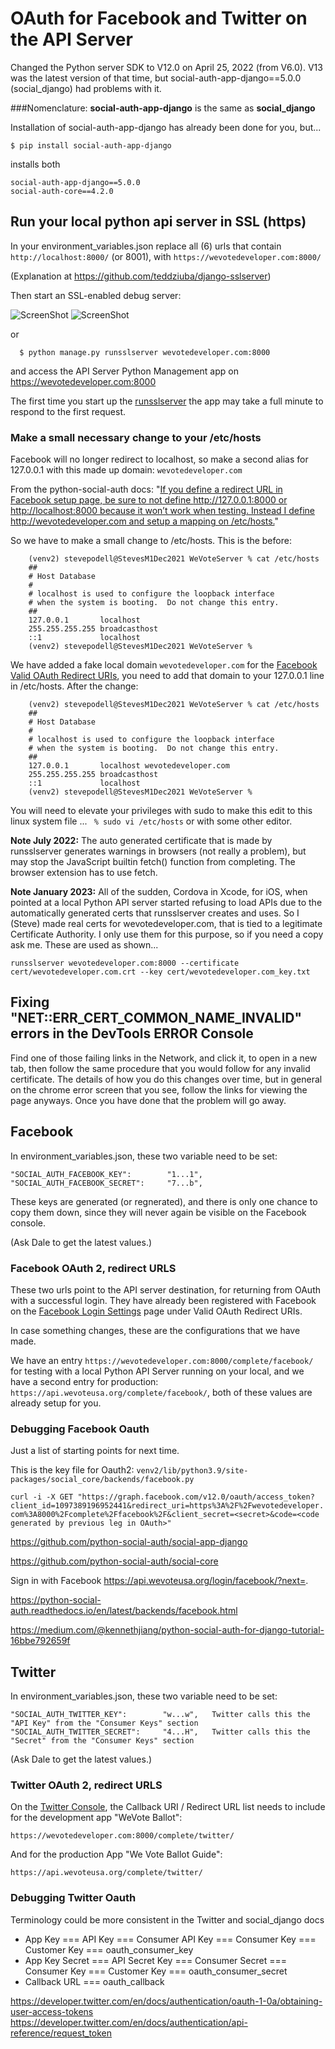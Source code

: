 # OAuth for Facebook and Twitter on the API Server

Changed the Python server SDK to V12.0 on April 25, 2022 (from V6.0).  V13 was the latest version of that time, but social-auth-app-django==5.0.0 (social_django) had problems with it.   

###Nomenclature: 
**social-auth-app-django** is the same as **social_django** 

Installation of social-auth-app-django has already been done for you, but...
```shell
$ pip install social-auth-app-django
```
installs both 
```
social-auth-app-django==5.0.0
social-auth-core==4.2.0

```

## Run your local python api server in SSL (https)

In your environment_variables.json
replace all (6) urls that contain `http://localhost:8000/` (or 8001), with `https://wevotedeveloper.com:8000/`

(Explanation at https://github.com/teddziuba/django-sslserver)

Then start an SSL-enabled debug server:

![ScreenShot](images/RunSslServer.png)
![ScreenShot](images/RunningSslServer.png)

or 

```
  $ python manage.py runsslserver wevotedeveloper.com:8000
```

and access the API Server Python Management app on https://wevotedeveloper.com:8000

The first time you start up the [runsslserver](https://github.com/teddziuba/django-sslserver) the app may take a full minute to respond to the first request.

### Make a small necessary change to your /etc/hosts

Facebook will no longer redirect to localhost, so make a second alias for 127.0.0.1 with this made up domain: `wevotedeveloper.com`

From the python-social-auth docs: "[If you define a redirect URL in Facebook setup page, be sure to not define http://127.0.0.1:8000 or http://localhost:8000 because it won’t work when testing. Instead I define http://wevotedeveloper.com and setup a mapping on /etc/hosts.](https://python-social-auth.readthedocs.io/en/latest/backends/facebook.html)"

So we have to make a small change to /etc/hosts.  This is the before:
```
    (venv2) stevepodell@StevesM1Dec2021 WeVoteServer % cat /etc/hosts
    ##
    # Host Database
    #
    # localhost is used to configure the loopback interface
    # when the system is booting.  Do not change this entry.
    ##
    127.0.0.1       localhost
    255.255.255.255 broadcasthost
    ::1             localhost
    (venv2) stevepodell@StevesM1Dec2021 WeVoteServer % 
```
We have added a fake local domain `wevotedeveloper.com` for the [Facebook Valid OAuth Redirect URIs](https://developers.facebook.com/apps/1097389196952441/fb-login/settings/), 
you need to add that domain to your 127.0.0.1 line in /etc/hosts.  After the change:
```
    (venv2) stevepodell@StevesM1Dec2021 WeVoteServer % cat /etc/hosts
    ##
    # Host Database
    #
    # localhost is used to configure the loopback interface
    # when the system is booting.  Do not change this entry.
    ##
    127.0.0.1       localhost wevotedeveloper.com
    255.255.255.255 broadcasthost
    ::1             localhost
    (venv2) stevepodell@StevesM1Dec2021 WeVoteServer % 
```

You will need to elevate your privileges with sudo to make this edit to this linux system file ... ` % sudo vi /etc/hosts` or with some other editor.

**Note July 2022:**  The auto generated certificate that is made by runsslserver generates warnings in browsers (not really a problem),
but may stop the JavaScript builtin fetch() function from completing.  The browser extension has to use fetch.

**Note January 2023:**  All of the sudden, Cordova in Xcode, for iOS, when pointed at a local Python API server started refusing to load
APIs due to the automatically generated certs that runsslserver creates and uses.  So I (Steve) made real certs for wevotedeveloper.com,
that is tied to a legitimate Certificate Authority.  I only use them for this purpose, so if you need a copy ask me.
These are used as shown...
```
runsslserver wevotedeveloper.com:8000 --certificate cert/wevotedeveloper.com.crt --key cert/wevotedeveloper.com_key.txt
```

## Fixing "NET::ERR_CERT_COMMON_NAME_INVALID" errors in the DevTools ERROR Console

Find one of those failing links in the Network, and click it, to open in a new tab, then follow the
same procedure that you would follow for any invalid certificate.   The details of how you do this
changes over time, but in general on the chrome error screen that you see, follow the links for
viewing the page anyways.  Once you have done that the problem will go away.

## Facebook
In environment_variables.json, these two variable need to be set:  
  ```
  "SOCIAL_AUTH_FACEBOOK_KEY":        "1...1",
  "SOCIAL_AUTH_FACEBOOK_SECRET":     "7...b", 
  ```

These keys are generated (or regnerated), and there is only one chance to copy them
down, since they will never again be visible on the Facebook console.

(Ask Dale to get the latest values.)


### Facebook OAuth 2, redirect URLS
These two urls point to the API server destination, for returning from OAuth with a successful login.  They have already been 
registered with Facebook on the [Facebook Login Settings](https://developers.facebook.com/apps/1097389196952441/fb-login/settings/) page under Valid OAuth Redirect URIs.

In case something changes, these are the configurations that we have made.

We have an entry `https://wevotedeveloper.com:8000/complete/facebook/` for testing with a local Python API Server running on your local,
and we have a second entry for production: `https://api.wevoteusa.org/complete/facebook/`, both of these values are already setup for you. 


### Debugging Facebook Oauth

Just a list of starting points for next time.

This is the key file for Oauth2: `venv2/lib/python3.9/site-packages/social_core/backends/facebook.py`

```curl -i -X GET "https://graph.facebook.com/v12.0/oauth/access_token?client_id=1097389196952441&redirect_uri=https%3A%2F%2Fwevotedeveloper.com%3A8000%2Fcomplete%2Ffacebook%2F&client_secret=<secret>&code=<code generated by previous leg in OAuth>"```

https://github.com/python-social-auth/social-app-django

https://github.com/python-social-auth/social-core

Sign in with Facebook   https://api.wevoteusa.org/login/facebook/?next=.

https://python-social-auth.readthedocs.io/en/latest/backends/facebook.html

https://medium.com/@kennethjiang/python-social-auth-for-django-tutorial-16bbe792659f

## Twitter
In environment_variables.json, these two variable need to be set:  
  ```
  "SOCIAL_AUTH_TWITTER_KEY":        "w...w",   Twitter calls this the "API Key" from the "Consumer Keys" section
  "SOCIAL_AUTH_TWITTER_SECRET":     "4...H",   Twitter calls this the "Secret" from the "Consumer Keys" section
  ```
(Ask Dale to get the latest values.)

### Twitter OAuth 2, redirect URLS
On the [Twitter Console](https://developer.twitter.com/en/portal/projects/1498394651836891139/apps/23523312/auth-settings), the Callback URI / Redirect URL list needs to include for the development app "WeVote Ballot":
  ```
  https://wevotedeveloper.com:8000/complete/twitter/
  ```
And for the production App "We Vote Ballot Guide":
  ```
  https://api.wevoteusa.org/complete/twitter/
  ```

### Debugging Twitter Oauth

Terminology could be more consistent in the Twitter and social_django docs 
* App Key === API Key === Consumer API Key === Consumer Key === Customer Key === oauth_consumer_key
* App Key Secret === API Secret Key === Consumer Secret === Consumer Key === Customer Key === oauth_consumer_secret
* Callback URL === oauth_callback

https://developer.twitter.com/en/docs/authentication/oauth-1-0a/obtaining-user-access-tokens
https://developer.twitter.com/en/docs/authentication/api-reference/request_token
